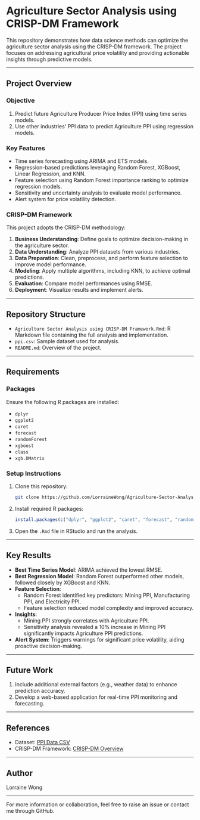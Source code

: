 # Agriculture Sector Analysis using CRISP-DM Framework

This repository demonstrates how data science methods can optimize the agriculture sector analysis using the CRISP-DM framework. The project focuses on addressing agricultural price volatility and providing actionable insights through predictive models.

---

## Project Overview

### **Objective**
1. Predict future Agriculture Producer Price Index (PPI) using time series models.
2. Use other industries' PPI data to predict Agriculture PPI using regression models.

### **Key Features**
- Time series forecasting using ARIMA and ETS models.
- Regression-based predictions leveraging Random Forest, XGBoost, Linear Regression, and KNN.
- Feature selection using Random Forest importance ranking to optimize regression models.
- Sensitivity and uncertainty analysis to evaluate model performance.
- Alert system for price volatility detection.

### **CRISP-DM Framework**
This project adopts the CRISP-DM methodology:
1. **Business Understanding**: Define goals to optimize decision-making in the agriculture sector.
2. **Data Understanding**: Analyze PPI datasets from various industries.
3. **Data Preparation**: Clean, preprocess, and perform feature selection to improve model performance.
4. **Modeling**: Apply multiple algorithms, including KNN, to achieve optimal predictions.
5. **Evaluation**: Compare model performances using RMSE.
6. **Deployment**: Visualize results and implement alerts.

---

## Repository Structure
- `Agriculture Sector Analysis using CRISP-DM Framework.Rmd`: R Markdown file containing the full analysis and implementation.
- `ppi.csv`: Sample dataset used for analysis.
- `README.md`: Overview of the project.

---

## Requirements

### **Packages**
Ensure the following R packages are installed:
- `dplyr`
- `ggplot2`
- `caret`
- `forecast`
- `randomForest`
- `xgboost`
- `class`
- `xgb.DMatrix`

### **Setup Instructions**
1. Clone this repository:
   ```bash
   git clone https://github.com/LorraineWong/Agriculture-Sector-Analysis.git
   ```
2. Install required R packages:
   ```R
   install.packages(c("dplyr", "ggplot2", "caret", "forecast", "randomForest", "xgboost", "class"))
   ```
3. Open the `.Rmd` file in RStudio and run the analysis.

---

## Key Results
- **Best Time Series Model**: ARIMA achieved the lowest RMSE.
- **Best Regression Model**: Random Forest outperformed other models, followed closely by XGBoost and KNN.
- **Feature Selection**:
  - Random Forest identified key predictors: Mining PPI, Manufacturing PPI, and Electricity PPI.
  - Feature selection reduced model complexity and improved accuracy.
- **Insights**:
  - Mining PPI strongly correlates with Agriculture PPI.
  - Sensitivity analysis revealed a 10% increase in Mining PPI significantly impacts Agriculture PPI predictions.
- **Alert System**: Triggers warnings for significant price volatility, aiding proactive decision-making.

---

## Future Work
1. Include additional external factors (e.g., weather data) to enhance prediction accuracy.
2. Develop a web-based application for real-time PPI monitoring and forecasting.

---

## References
- Dataset: [PPI Data CSV](https://storage.dosm.gov.my/ppi/ppi.csv)
- CRISP-DM Framework: [CRISP-DM Overview](https://www.crisp-dm.org/)

---

## Author
Lorraine Wong

---

For more information or collaboration, feel free to raise an issue or contact me through GitHub.
